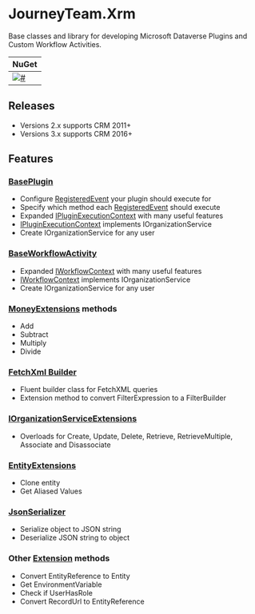 # JourneyTeam.Xrm

Base classes and library for developing Microsoft Dataverse Plugins 
and Custom Workflow Activities.

| NuGet |
| ----- |
| [![#](https://img.shields.io/nuget/v/JourneyTeam.Xrm.svg)](https://www.nuget.org/packages/JourneyTeam.Xrm/) |

## Releases

- Versions 2.x supports CRM 2011+
- Versions 3.x supports CRM 2016+

## Features

### [BasePlugin](Plugin/BasePlugin.cs)
- Configure [RegisteredEvent](Plugin/RegisteredEvent.cs) your plugin should execute for
- Specify which method each [RegisteredEvent](Plugin/RegisteredEvent.cs) should execute
- Expanded [IPluginExecutionContext](Plugin/BasePluginContext.cs) with many useful features
- [IPluginExecutionContext](Plugin/BasePluginContext.cs) implements IOrganizationService
- Create IOrganizationService for any user

### [BaseWorkflowActivity](WorkflowActivity/BaseWorkflowActivity.cs)
- Expanded [IWorkflowContext](WorkflowActivity/BaseWorkflowActivityContext.cs) with many useful features
- [IWorkflowContext](WorkflowActivity/BaseWorkflowActivityContext.cs) implements IOrganizationService
- Create IOrganizationService for any user

### [MoneyExtensions](Extensions/MoneyExtensions.cs) methods
- Add
- Subtract
- Multiply
- Divide

### [FetchXml Builder](FetchXml/FetchXmlBuilder.cs)
- Fluent builder class for FetchXML queries
- Extension method to convert FilterExpression to a FilterBuilder

### [IOrganizationServiceExtensions](Extensions/IOrganizationServiceExtensions.cs)
- Overloads for Create, Update, Delete, Retrieve, RetrieveMultiple, Associate and Disassociate

### [EntityExtensions](Extensions/EntityExtensions.cs)
- Clone entity
- Get Aliased Values

### [JsonSerializer](Utilities/JsonSerializer.cs)
- Serialize object to JSON string
- Deserialize JSON string to object

### Other [Extension](Extensions) methods
- Convert EntityReference to Entity
- Get EnvironmentVariable
- Check if UserHasRole
- Convert RecordUrl to EntityReference
